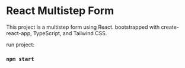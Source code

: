 # React Multistep Form

This project is a multistep form using React. bootstrapped with create-react-app, TypeScript, and Tailwind CSS.

run project:

### `npm start`
